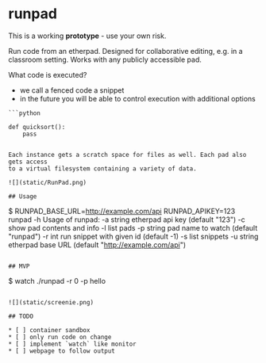 # runpad

This is a working **prototype** - use your own risk.

Run code from an etherpad. Designed for collaborative editing, e.g. in a
classroom setting. Works with any publicly accessible pad.

What code is executed?

* we call a fenced code a snippet
* in the future you will be able to control execution with additional options

```
```python

def quicksort():
    pass

```
```

Each instance gets a scratch space for files as well. Each pad also gets access
to a virtual filesystem containing a variety of data.

![](static/RunPad.png)

## Usage

```
$ RUNPAD_BASE_URL=http://example.com/api RUNPAD_APIKEY=123 runpad -h
Usage of runpad:
  -a string
        etherpad api key (default "123")
  -c    show pad contents and info
  -l    list pads
  -p string
        pad name to watch (default "runpad")
  -r int
        run snippet with given id (default -1)
  -s    list snippets
  -u string
        etherpad base URL (default "http://example.com/api")
```

## MVP

```
$ watch ./runpad -r 0 -p hello
```

![](static/screenie.png)

## TODO

* [ ] container sandbox
* [ ] only run code on change
* [ ] implement `watch` like monitor
* [ ] webpage to follow output


